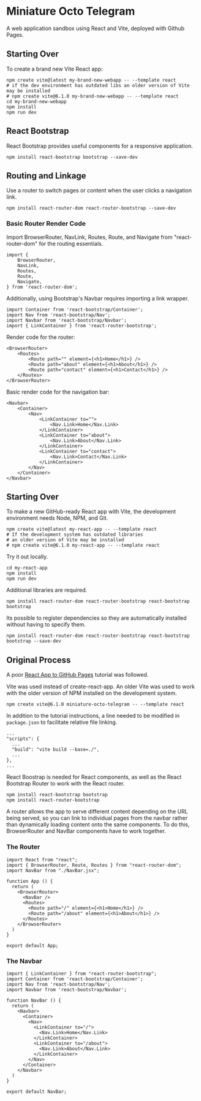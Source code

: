 # Miniature Octo Telegram

A web application sandbox using React and Vite, deployed with Github Pages.

## Starting Over

To create a brand new Vite React app:

    npm create vite@latest my-brand-new-webapp -- --template react
    # if the dev environment has outdated libs an older version of Vite may be installed
    # npm create vite@6.1.0 my-brand-new-webapp -- --template react
    cd my-brand-new-webapp
    npm install
    npm run dev

## React Bootstrap

React Bootstrap provides useful components for a responsive application.

    npm install react-bootstrap bootstrap --save-dev

## Routing and Linkage

Use a router to switch pages or content when the user clicks a navigation link.

    npm install react-router-dom react-router-bootstrap --save-dev

### Basic Router Render Code

Import BrowserRouter, NavLink, Routes, Route, and Navigate from "react-router-dom" for the routing essentials.

    import {
        BrowserRouter,
        NavLink,
        Routes,
        Route,
        Navigate,
    } from 'react-router-dom';

Additionally, using Bootstrap's Navbar requires importing a link wrapper.

    import Container from 'react-bootstrap/Container';
    import Nav from 'react-bootstrap/Nav';
    import Navbar from 'react-bootstrap/Navbar';
    import { LinkContainer } from 'react-router-bootstrap';

Render code for the router:

    <BrowserRouter>
        <Routes>
            <Route path="" element={<h1>Home</h1>} />
            <Route path="about" element={<h1>About</h1>} />
            <Route path="contact" element={<h1>Contact</h1>} />
        </Routes>
    </BrowserRouter>

Basic render code for the navigation bar:

    <Navbar>
        <Container>
            <Nav>
                <LinkContainer to="">
                    <Nav.Link>Home</Nav.Link>
                </LinkContainer>
                <LinkContainer to="about">
                    <Nav.Link>About</Nav.Link>
                </LinkContainer>
                <LinkContainer to="contact">
                    <Nav.Link>Contact</Nav.Link>
                </LinkContainer>
            </Nav>
        </Container>
    </Navbar>

## Starting Over

To make a new GitHub-ready React app with Vite, the development environment needs Node, NPM, and Git.

    npm create vite@latest my-react-app -- --template react
    # If the development system has outdated libraries
    # an older version of Vite may be installed
    # npm create vite@6.1.0 my-react-app -- --template react

Try it out locally.

    cd my-react-app
    npm install
    npm run dev

Additional libraries are required.

    npm install react-router-dom react-router-bootstrap react-bootstrap bootstrap

Its possible to register dependencies so they are automatically installed without having to specify them.

    npm install react-router-dom react-router-bootstrap react-bootstrap bootstrap --save-dev

## Original Process

A poor [React App to GitHub Pages](https://github.com/gitname/react-gh-pages) tutorial was followed.

Vite was used instead of create-react-app. An older Vite was used to work with the older version of NPM installed on the development system.

    npm create vite@6.1.0 miniature-octo-telegram -- --template react

In addition to the tutorial instructions, a line needed to be modified in `package.json` to facilitate relative file linking.

    ...
    "scripts": {
      ...
      "build": "vite build --base=./",
      ...
    },
    ...

React Boostrap is needed for React components, as well as the React Bootstrap Router to work with the React router.

    npm install react-bootstrap bootstrap
    npm install react-router-bootstrap

A router allows the app to serve different content depending on the URL being served, so you can link to individual pages from the navbar rather than dynamically loading content onto the same components. To do this, BrowserRouter and NavBar components have to work together.

### The Router

    import React from "react";
    import { BrowserRouter, Route, Routes } from "react-router-dom";
    import NavBar from "./NavBar.jsx";
    
    function App () {
      return (
        <BrowserRouter>
          <NavBar />
          <Routes>
            <Route path="/" element={<h1>Home</h1>} />
            <Route path="/about" element={<h1>About</h1>} />
          </Routes>
        </BrowserRouter>
      )
    }
    
    export default App;

### The Navbar

    import { LinkContainer } from "react-router-bootstrap";
    import Container from 'react-bootstrap/Container';
    import Nav from 'react-bootstrap/Nav';
    import Navbar from 'react-bootstrap/Navbar';
    
    function NavBar () {
      return (
        <Navbar>
          <Container>
            <Nav>
              <LinkContainer to="/">
                <Nav.Link>Home</Nav.Link>
              </LinkContainer>
              <LinkContainer to="/about">
                <Nav.Link>About</Nav.Link>
              </LinkContainer>
            </Nav>
          </Container>
        </Navbar>
      )
    }
    
    export default NavBar;
